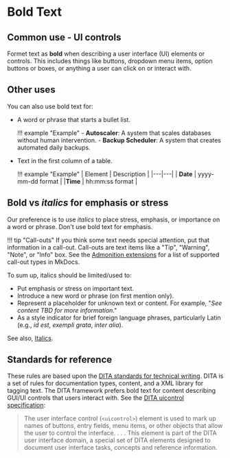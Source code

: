 # Bold Text

## Common use - UI controls

Formet text as **bold** when describing a user interface (UI) elements or controls. This includes things like buttons, dropdown menu items, option buttons or boxes, or anything a user can click on or interact with.

## Other uses

You can also use bold text for:

- A word or phrase that starts a bullet list.

    !!! example "Example"
        - **Autoscaler**: A system that scales databases without human intervention.
        - **Backup Scheduler**: A system that creates automated daily backups. 

- Text in the first column of a table.

    !!! example "Example"
        | Element | Description |
        |---|---|
        | **Date** | yyyy-mm-dd format |
        |**Time** | hh\:mm:ss format |

## **Bold** vs _italics_ for emphasis or stress

Our preference is to use _italics_ to place stress, emphasis, or importance on a word or phrase. Don't use bold text for emphasis. 

!!! tip "Call-outs"
    If you think some text needs special attention, put that information in a call-out. Call-outs are text items like a "Tip", "Warning", "Note", or "Info" box. See the [Admonition extensions](https://squidfunk.github.io/mkdocs-material/reference/admonitions/#supported-types) for a list of supported call-out  types in MkDocs.

To sum up, italics should be limited/used to:

- Put emphasis or stress on important text.
- Introduce a new word or phrase (on first mention only).
- Represent a placeholder for unknown text or content. For example, "_See content TBD for more information_."
- As a style indicator for brief foreign language phrases, particularly Latin (e.g., _id est_, _exempli grata_, _inter alia_).

See also, [Italics](style_italics.md).

## Standards for reference

 These rules are based upon the [DITA standards for technical writing](https://www.xml.com/articles/2017/01/19/what-dita/). DITA is a set of rules for documentation types, content, and a XML library for tagging text. The DITA framework prefers bold text for content describing GUI/UI controls that users interact with. See the [DITA uicontrol specification](https://docs.oasis-open.org/dita/v1.2/os/spec/langref/uicontrol.html):

 >The user interface control (`<uicontrol>`) element is used to mark up names of buttons, entry fields, menu items, or other objects that allow the user to control the interface. . . . This element is part of the DITA user interface domain, a special set of DITA elements designed to document user interface tasks, concepts and reference information.

